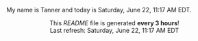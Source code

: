 My name is Tanner and today is Saturday, June 22, 11:17 AM EDT.

<p align="center">This <i>README</i> file is generated <b>every 3 hours</b>!</br>Last refresh: Saturday, June 22, 11:17 AM EDT<br /></p>
